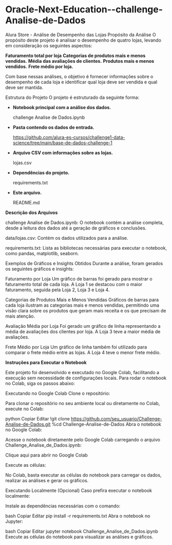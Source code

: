 # Oracle-Next-Education--challenge-Analise-de-Dados

Alura Store - Análise de Desempenho das Lojas
Propósito da Análise
O propósito deste projeto é analisar o desempenho de quatro lojas, levando em consideração os seguintes aspectos:

**Faturamento total por loja**
**Categorias de produtos mais e menos vendidas.**
**Média das avaliações de clientes.**
**Produtos mais e menos vendidos.**
**Frete médio por loja.**


Com base nessas análises, o objetivo é fornecer informações sobre o desempenho de cada loja e identificar qual loja deve ser vendida e qual deve ser mantida.

Estrutura do Projeto
O projeto é estruturado da seguinte forma:


  - **Notebook principal com a análise dos dados.**

     challenge Analise de Dados.ipynb
  - **Pasta contendo os dados de entrada.**
   
      https://github.com/alura-es-cursos/challenge1-data-science/tree/main/base-de-dados-challenge-1
  - **Arquivo CSV com informações sobre as lojas.**
                                    
      lojas.csv                    
  - **Dependências do projeto.**
   
      requirements.txt 
  - **Este arquivo.**
   
      README.md                         

**Descrição dos Arquivos**

challenge Analise de Dados.ipynb: O notebook contém a análise completa, desde a leitura dos dados até a geração de gráficos e conclusões.

data/lojas.csv: Contém os dados utilizados para a análise.

requirements.txt: Lista as bibliotecas necessárias para executar o notebook, como pandas, matplotlib, seaborn.

Exemplos de Gráficos e Insights Obtidos
Durante a análise, foram gerados os seguintes gráficos e insights:

Faturamento por Loja
Um gráfico de barras foi gerado para mostrar o faturamento total de cada loja. A Loja 1 se destacou com o maior faturamento, seguida pela Loja 2, Loja 3 e Loja 4.

Categorias de Produtos Mais e Menos Vendidas
Gráficos de barras para cada loja ilustram as categorias mais e menos vendidas, permitindo uma visão clara sobre os produtos que geram mais receita e os que precisam de mais atenção.

Avaliação Média por Loja
Foi gerado um gráfico de linha representando a média de avaliações dos clientes por loja. A Loja 3 teve a maior média de avaliações.

Frete Médio por Loja
Um gráfico de linha também foi utilizado para comparar o frete médio entre as lojas. A Loja 4 teve o menor frete médio.

**Instruções para Executar o Notebook**

Este projeto foi desenvolvido e executado no Google Colab, facilitando a execução sem necessidade de configurações locais. Para rodar o notebook no Colab, siga os passos abaixo:

Executando no Google Colab
Clone o repositório:

Para clonar o repositório no seu ambiente local ou diretamente no Colab, execute no Colab:

python
Copiar
Editar
!git clone https://github.com/seu_usuario/Challenge-Analise-de-Dados.git
%cd Challenge-Analise-de-Dados
Abra o notebook no Google Colab:

Acesse o notebook diretamente pelo Google Colab carregando o arquivo Challenge_Analise_de_Dados.ipynb:

Clique aqui para abrir no Google Colab

Execute as células:

No Colab, basta executar as células do notebook para carregar os dados, realizar as análises e gerar os gráficos.

Executando Localmente (Opcional)
Caso prefira executar o notebook localmente:

Instale as dependências necessárias com o comando:

bash
Copiar
Editar
pip install -r requirements.txt
Abra o notebook no Jupyter:

bash
Copiar
Editar
jupyter notebook Challenge_Analise_de_Dados.ipynb
Execute as células do notebook para visualizar as análises e gráficos.

